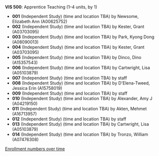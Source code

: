 **VIS 500**: Apprentice Teaching (1–4 units, by 1)

- **001** (Independent Study) (time and location TBA) by Newsome, Elizabeth Ann (A00625752)
- **002** (Independent Study) (time and location TBA) by Kester, Grant (A03703095)
- **003** (Independent Study) (time and location TBA) by Park, Kyong Dong (A08090013)
- **004** (Independent Study) (time and location TBA) by Kester, Grant (A03703095)
- **005** (Independent Study) (time and location TBA) by Dinco, Dino (A15357543)
- **006** (Independent Study) (time and location TBA) by Cartwright, Lisa (A05103879)
- **007** (Independent Study) (time and location TBA) by staff
- **008** (Independent Study) (time and location TBA) by D'Elena-Tweed, Jessica Erin (A15758019)
- **009** (Independent Study) (time and location TBA) by staff
- **010** (Independent Study) (time and location TBA) by Alexander, Amy J (A04219150)
- **011** (Independent Study) (time and location TBA) by Akten, Mehmet (A16713957)
- **012** (Independent Study) (time and location TBA) by staff
- **013** (Independent Study) (time and location TBA) by Cartwright, Lisa (A05103879)
- **014** (Independent Study) (time and location TBA) by Tronzo, William (A07476308)

[Enrollment numbers over time](./VIS500.tsv)
